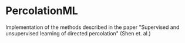 # PercolationML
Implementation of the methods described in the paper "Supervised and unsupervised learning of directed percolation" (Shen et. al.)
